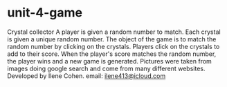 # unit-4-game
Crystal collector
A player is given a random number to match. 
Each crystal is given a unique random number.
The object of the game is to match the random number by clicking on the crystals.
Players click on the crystals to add to their score.
When the player's score matches the random number, the player wins and a new game is generated.
Pictures were taken from images doing google search and come from many different websites.
Developed by Ilene Cohen.
email: ilene413@icloud.com
